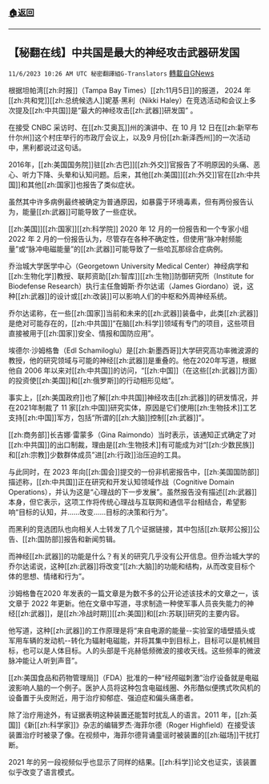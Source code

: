 ###  [:house:返回](README.md)
---


## 【秘翻在线】中共国是最大的神经攻击武器研发国
`11/6/2023 10:26 AM UTC 秘密翻譯組G-Translators` [轉載自GNews](https://gnews.org/articles/1929086)

根据坦帕湾[[zh:时报]]（Tampa Bay Times）[[zh:11月5日]]的报道， 2024 年[[zh:共和党]][[zh:总统候选人]]妮基·黑利（Nikki Haley）在竞选活动和会议上多次提及[[zh:中共国]]是“最大的神经攻击[[zh:武器]]研发国” 。

在接受 CNBC 采访时、在[[zh:艾奥瓦]]州的演讲中、在 10 月 12 日在[[zh:新罕布什尔州]]这个村庄举行的市政厅会议上，以及9 月份[[zh:新泽西州]]的一次活动中，黑利都说过这句话。

2016年，[[zh:美国国务院]]驻[[zh:古巴]][[zh:外交]]官报告了不明原因的头痛、恶心、听力下降、头晕和认知问题。后来，其他[[zh:美国]][[zh:外交]]官在[[zh:中共国]]和其他[[zh:国家]]也报告了类似症状。

虽然其中许多病例最终被确定为普通原因，如暴露于环境毒素，但有两份报告认为，能量[[zh:武器]]可能导致了一些症状。

[[zh:美国]][[zh:国家]][[zh:科学院]] 2020 年 12 月的一份报告和一个专家小组 2022 年 2 月的一份报告认为，尽管存在各种不确定性，但使用“脉冲射频能量”或“脉冲电磁能量”的[[zh:武器]]可能导致了一些哈瓦那综合症病例。

乔治城大学医学中心（Georgetown University Medical Center）神经病学和[[zh:生物化学]]教授、联邦资助[[zh:智库]][[zh:生物]]防御研究所（Institute for Biodefense Research）执行主任詹姆斯·乔尔达诺（James Giordano）说，这种[[zh:武器]]的设计或[[zh:改装]]可以影响人们的中枢和外周神经系统。

乔尔达诺称，在一些[[zh:国家]]当前和未来的[[zh:武器]]装备中，此类[[zh:武器]]是绝对可能存在的，[[zh:中共国]]“在脑[[zh:科学]]领域有专门的项目，这些项目直接被用于[[zh:国家]]安全、情报和国防应用”。

埃德尔·沙姆格鲁（Edl Schamiloglu）是[[zh:新墨西哥]]大学研究高功率微波源的教授，他的研究领域与可能的神经[[zh:武器]]是重叠的。他在2020年写道，根据他自 2006 年以来对[[zh:中共国]]的访问，“[[zh:中国]]（在这些[[zh:武器]]方面）的投资使[[zh:美国]]和[[zh:俄罗斯]]的行动相形见绌”。

事实上，[[zh:美国政府]]也了解[[zh:中共国]]神经攻击[[zh:武器]]的研发情况，并在2021年制裁了 11 家[[zh:中国]]研究实体，原因是它们使用[[zh:生物技术]]工艺支持[[zh:中国]]军方，包括“所谓的[[zh:大脑]]控制[[zh:武器]]”。

[[zh:商务部]]长吉娜·雷蒙多（Gina Raimondo）当时表示，该通知正式确定了对[[zh:中共国]]的出口制裁，理由是[[zh:生物技术]]有可能成为对“[[zh:少数民族]]和[[zh:宗教]]少数群体成员”进[[zh:行政]]治压迫的工具。

与此同时，在 2023 年向[[zh:国会]]提交的一份非机密报告中，[[zh:美国国防部]]描述称，[[zh:中共国]]正在研究和开发认知领域作战（Cognitive Domain Operations），并认为这是“心理战的下一步发展”。虽然报告没有描述[[zh:武器]]本身，但它表示，这项工作将传统心理战与互联网和通信平台相结合，希望影响“目标的认知，并......改变......目标的决策和行为”。

而黑利的竞选团队也向相关人士转发了几个证据链接，其中包括[[zh:联邦公报]]公告、[[zh:国防部]]报告和新闻剪辑。

而神经[[zh:武器]]的功能是什么？有关的研究几乎没有公开信息。但乔治城大学的乔尔达诺说，这种[[zh:武器]]将改变“[[zh:大脑]]的功能和结构，从而改变目标个体的思想、情绪和行为”。

沙姆格鲁在2020 年发表的一篇文章是为数不多的公开论述该技术的文章之一，该文章于 2022 年更新。他在文章中写道，寻求制造一种使军事人员丧失能力的神经[[zh:武器]]，是[[zh:冷战时期]][[zh:美国]]和[[zh:苏联]]研究的主要内容。

他写道，这种[[zh:武器]]的工作原理是将“来自电源的能量\--实验室的墙壁插头或军用车辆的发动机\--转化为辐射电磁能，并将其集中到目标上，目标可以是机械目标，也可以是人体目标。人的头部是千兆赫低频微波的接收天线。这些频率的微波脉冲能让人听到声音”。

[[zh:美国食品和药物管理局]]（FDA）批准的一种“经颅磁刺激”治疗设备就是电磁波影响人脑的一个例子。医护人员将这种包含电磁线圈、外形酷似便携式吹风机的设备置于头皮附近，用于治疗抑郁症、强迫症和偏头痛患者。

除了治疗用途外，有证据表明这种装置还能暂时扰乱人的语言。2011 年，[[zh:英国]]《新[[zh:科学家]]》杂志的编辑罗杰·海菲尔德（Roger Highfield）在接受该装置治疗时被录了像。在视频中，海菲尔德背诵童谣时被装置的[[zh:磁场]]干扰打断。

2021 年的另一段视频似乎也显示了同样的结果。[[zh:科学]]论文也证实，该装置似乎改变了语言模式。
